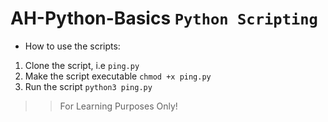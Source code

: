 # AH-Python-Basics `Python Scripting`
- How to use the scripts:
1. Clone the script, i.e `ping.py`
2. Make the script executable `chmod +x ping.py`
3. Run the script `python3 ping.py`


>> For Learning Purposes Only!
